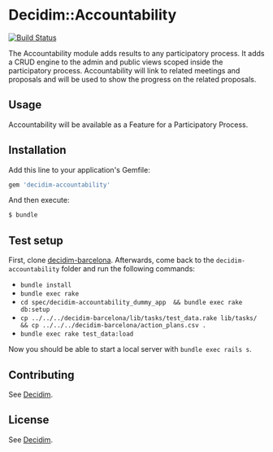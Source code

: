 # Decidim::Accountability

[![Build Status](https://www.travis-ci.org/decidim/decidim-accountability.svg?branch=master)](https://www.travis-ci.org/decidim/decidim-accountability)


The Accountability module adds results to any participatory process. It adds a CRUD engine to the admin and public views scoped inside the participatory process. Accountability will link to related meetings and proposals and will be used to show the progress on the related proposals.

## Usage
Accountability will be available as a Feature for a Participatory Process.

## Installation
Add this line to your application's Gemfile:

```ruby
gem 'decidim-accountability'
```

And then execute:
```bash
$ bundle
```

## Test setup
First, clone [decidim-barcelona](https://github.com/PopulateTools/decidim-barcelona). Afterwards, come back to the `decidim-accountability` folder and run the following commands:

- `bundle install`
- `bundle exec rake`
- `cd spec/decidim-accountability_dummy_app  && bundle exec rake db:setup`
- `cp ../../../decidim-barcelona/lib/tasks/test_data.rake lib/tasks/ && cp ../../../decidim-barcelona/action_plans.csv .`
- `bundle exec rake test_data:load`

Now you should be able to start a local server with `bundle exec rails s`.

## Contributing
See [Decidim](https://github.com/AjuntamentdeBarcelona/decidim).

## License
See [Decidim](https://github.com/AjuntamentdeBarcelona/decidim).
